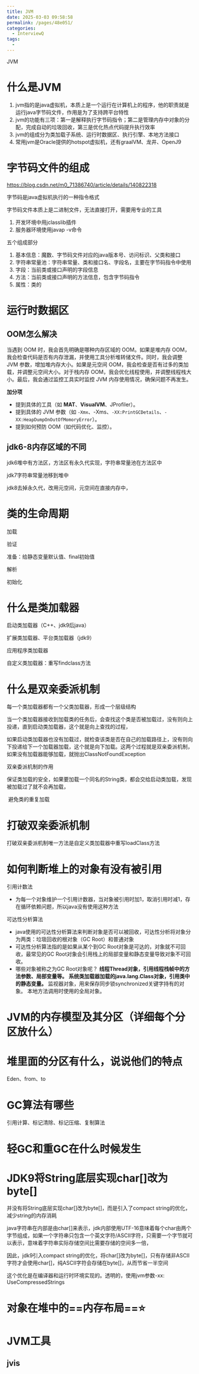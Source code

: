 ```yaml
---
title: JVM
date: 2025-03-03 09:58:58
permalink: /pages/48e051/
categories:
  - InterviewQ
tags:
  - 
---
```

JVM

# 什么是JVM

1. jvm指的是java虚拟机，本质上是一个运行在计算机上的程序，他的职责就是运行java字节码文件，作用是为了支持跨平台特性
2. jvm的功能有三项：第一是解释执行字节码指令；第二是管理内存中对象的分配，完成自动的垃圾回收，第三是优化热点代码提升执行效率
3. jvm的组成分为类加载子系统、运行时数据区、执行引擎、本地方法接口
4. 常用jvm是Oracle提供的hotspot虚拟机，还有graalVM、龙井、OpenJ9

# 字节码文件的组成

https://blog.csdn.net/m0_71386740/article/details/140822318

字节码是java虚拟机执行的一种指令格式

字节码文件本质上是二进制文件，无法直接打开，需要用专业的工具

1. 开发环境中用jclasslib插件
2. 服务器环境使用javap -v命令

五个组成部分

1. 基本信息：魔数、字节码文件对应的java版本号、访问标识、父类和接口
2. 字符串常量池：字符串常量、类和接口名、字段名，主要在字节码指令中使用
3. 字段：当前类或接口声明的字段信息
4. 方法：当前类或接口声明的方法信息，包含字节码指令
5. 属性：类的

# 运行时数据区

## OOM怎么解决

当遇到 OOM 时，我会首先明确是哪种内存区域的 OOM。如果是堆内存 OOM，我会检查代码是否有内存泄漏，并使用工具分析堆转储文件。同时，我会调整 JVM 参数，增加堆内存大小。如果是元空间 OOM，我会检查是否有过多的类加载，并调整元空间大小。对于栈内存 OOM，我会优化线程使用，并调整线程栈大小。最后，我会通过监控工具实时监控 JVM 内存使用情况，确保问题不再发生。

**加分项**

- 提到具体的工具（如 **MAT**、**VisualVM**、JProfiler）。
- 提到具体的 JVM 参数（如 `-Xmx`、-Xms、`-XX:PrintGCDetails`、`-XX:HeapDumpOnOutOfMomoryError`）。
- 提到如何预防 OOM（如代码优化、监控）。

## jdk6-8内存区域的不同

jdk6堆中有方法区，方法区有永久代实现，字符串常量池在方法区中

jdk7字符串常量池移到堆中

jdk8去掉永久代，改用元空间，元空间在直接内存中，

# 类的生命周期

加载

验证

准备：给静态变量默认值、final初始值

解析

初始化

# 什么是类加载器

启动类加载器（C++、jdk9后java）

扩展类加载器、平台类加载器（jdk9）

应用程序类加载器

自定义类加载器：重写findclass方法

# 什么是双亲委派机制

每一个类加载器都有一个父类加载器，形成一个层级结构

当一个类加载器接收到加载类的任务后，会查找这个类是否被加载过，没有则向上投递，直到启动类加载器，这个就是向上查找的过程，

如果启动类加载器也没有加载过，就检查该类是否在自己的加载路径上，没有则向下投递给下一个加载器加载，这个就是向下加载。这两个过程就是双亲委派机制，如果没有加载器能够加载，就抛出ClassNotFoundException

双亲委派机制的作用

​	保证类加载的安全，如果要加载一个同名的String类，都会交给启动类加载，发现被加载过了就不会再加载，

​	避免类的重复加载

# 打破双亲委派机制

打破双亲委派机制唯一方法是自定义类加载器中重写loadClass方法

# 如何判断堆上的对象有没有被引用

引用计数法

- 为每一个对象维护一个引用计数器，当对象被引用时加1，取消引用时减1，存在循环依赖问题，所以java没有使用这种方法

可达性分析算法

- java使用的可达性分析算法来判断对象是否可以被回收，可达性分析将对象分为两类：垃圾回收的根对象（GC Root）和普通对象
- 可达性分析算法指的是如果从某个到GC Root对象是可达的，对象就不可回收，最常见的GC Root对象会引用栈上的局部变量和静态变量导致对象不可回收。
- 哪些对象被称之为GC Root对象呢？
  **线程Thread对象，引用线程栈帧中的方法参数、局部变量等。**
  **系统类加载器加载的java.lang.Class对象，引用类中的静态变量。**
  监视器对象，用来保存同步锁synchronized关键字持有的对象。
  本地方法调用时使用的全局对象。

# JVM的内存模型及其分区（详细每个分区放什么）

# 堆里面的分区有什么，说说他们的特点

Eden、from、to

# GC算法有哪些

引用计算、标记清除、标记压缩、复制算法

# 轻GC和重GC在什么时候发生



# JDK9将String底层实现char[]改为byte[]

并没有将String底层实现char[]改为byte[]，而是引入了compact string的优化，减少string的内存消耗

java字符串在内部是由char[]来表示，jdk内部使用UTF-16意味着每个char由两个字节组成，如果一个字符串只包含一个英文字符/ASCII字符，只需要一个字节就可以表示，意味着字符串实际存储空间比需要存储的空间多一倍，

因此，jdk9引入compact string的优化，将char[]改为byte[]，只有存储非ASCII字符才会使用char[]，纯ASCII字符会存储在byte[]，从而节省一半空间

这个优化是在编译器和运行时环境实现的。透明的，使用jvm参数-xx: UseCompressedStrings

# 对象在堆中的==**内存布局**==⭐



# JVM工具

## jvis
